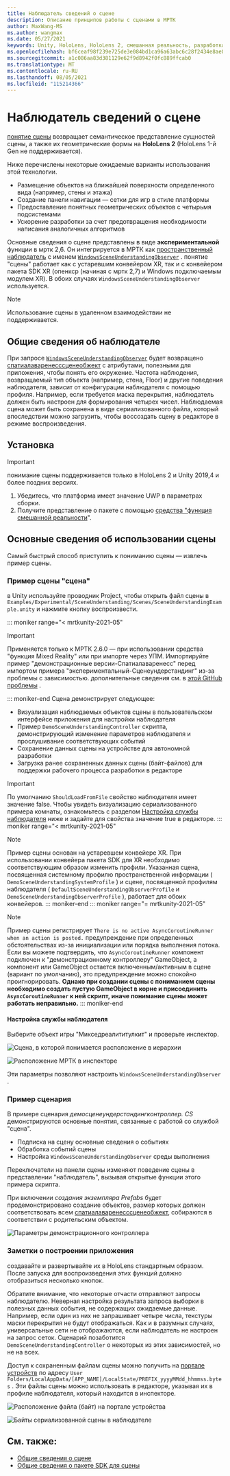 ```yaml
---
title: Наблюдатель сведений о сцене
description: Описание принципов работы с сценами в МРТК
author: MaxWang-MS
ms.author: wangmax
ms.date: 05/27/2021
keywords: Unity, HoloLens, HoloLens 2, смешанная реальность, разработка, мртк, основные сведения о сцене
ms.openlocfilehash: bf6ceaf98f239e725de3e084bd1ca96a63abc6c28f2434e8ae84ba3f70ee025b
ms.sourcegitcommit: a1c086aa83d381129e62f9d8942f0fc889ffcab0
ms.translationtype: MT
ms.contentlocale: ru-RU
ms.lasthandoff: 08/05/2021
ms.locfileid: "115214366"
---
```

# <a name="scene-understanding-observer"></a>Наблюдатель сведений о сцене

[понятие сцены](/windows/mixed-reality/scene-understanding) возвращает семантическое представление сущностей сцены, а также их геометрические формы на __HoloLens 2__ (HoloLens 1-й Gen не поддерживается).

Ниже перечислены некоторые ожидаемые варианты использования этой технологии.
* Размещение объектов на ближайшей поверхности определенного вида (например, стены и этажа)
* Создание панели навигации — сетки для игр в стиле платформы
* Предоставление понятных геометрических объектов с четырьмя подсистемами
* Ускорение разработки за счет предотвращения необходимости написания аналогичных алгоритмов

Основные сведения о сцене представлены в виде __экспериментальной__ функции в мртк 2,6. Он интегрируется в МРТК как [пространственный наблюдатель](spatial-awareness-getting-started.md#register-observers) с именем [`WindowsSceneUnderstandingObserver`](xref:Microsoft.MixedReality.Toolkit.WindowsSceneUnderstanding.Experimental.WindowsSceneUnderstandingObserver) . понятие "сцены" работает как с устаревшим конвейером XR, так и с конвейером пакета SDK XR (опенкср (начиная с мртк 2,7) и Windows подключаемым модулем XR). В обоих случаях `WindowsSceneUnderstandingObserver` используется.

> [!NOTE] 
> Использование сцены в удаленном взаимодействии не поддерживается.

## <a name="observer-overview"></a>Общие сведения об наблюдателе

При запросе [`WindowsSceneUnderstandingObserver`](xref:Microsoft.MixedReality.Toolkit.WindowsSceneUnderstanding.Experimental.WindowsSceneUnderstandingObserver) будет возвращено [спатиалаваренесссценеобжект](xref:Microsoft.MixedReality.Toolkit.Experimental.SpatialAwareness.SpatialAwarenessSceneObject) с атрибутами, полезными для приложения, чтобы понять его окружение. Частота наблюдения, возвращаемый тип объекта (например, стена, Floor) и другие поведения наблюдателя, зависит от конфигурации наблюдателя с помощью профиля. Например, если требуется маска перекрытия, наблюдатель должен быть настроен для формирования четырех чисел. Наблюдаемая сцена может быть сохранена в виде сериализованного файла, который впоследствии можно загрузить, чтобы воссоздать сцену в редакторе в режиме воспроизведения.

## <a name="setup"></a>Установка

> [!IMPORTANT]
> понимание сцены поддерживается только в HoloLens 2 и Unity 2019,4 и более поздних версиях.

1. Убедитесь, что платформа имеет значение UWP в параметрах сборки.
1. Получите представление о пакете с помощью [средства "функция смешанной реальности](https://aka.ms/MRFeatureTool)".

## <a name="using-scene-understanding"></a>Основные сведения об использовании сцены

Самый быстрый способ приступить к пониманию сцены — извлечь пример сцены.

### <a name="scene-understanding-sample-scene"></a>Пример сцены "сцена"

в Unity используйте проводник Project, чтобы открыть файл сцены в `Examples/Experimental/SceneUnderstanding/Scenes/SceneUnderstandingExample.unity` и нажмите кнопку воспроизвести.

::: moniker range="< mrtkunity-2021-05"
> [!IMPORTANT]
> Применяется только к МРТК 2.6.0 — при использовании средства "функция Mixed Reality" или при импорте через УПМ. Импортируйте пример "демонстрационные версии-Спатиалаваренесс" перед импортом примера "экспериментальный-Сценеундерстандинг" из-за проблемы с зависимостью. дополнительные сведения см. в [этой GitHub проблемы](https://github.com/microsoft/MixedRealityToolkit-Unity/issues/9431) .

::: moniker-end
Сцена демонстрирует следующее:

* Визуализация наблюдаемых объектов сцены в пользовательском интерфейсе приложения для настройки наблюдателя
* Пример `DemoSceneUnderstandingController` скрипта, демонстрирующий изменение параметров наблюдателя и прослушивание соответствующих событий
* Сохранение данных сцены на устройстве для автономной разработки
* Загрузка ранее сохраненных данных сцены (байт-файлов) для поддержки рабочего процесса разработки в редакторе

> [!IMPORTANT]
> По умолчанию `ShouldLoadFromFile` свойство наблюдателя имеет значение false. Чтобы увидеть визуализацию сериализованного примера комнаты, ознакомьтесь с разделом [Настройка службы наблюдателя](#configuring-the-observer-service) ниже и задайте для свойства значение true в редакторе.
::: moniker range="< mrtkunity-2021-05"

> [!NOTE] 
> Пример сцены основан на устаревшем конвейере XR. При использовании конвейера пакета SDK для XR необходимо соответствующим образом изменить профили. Указанная сцена, посвященная системному профилю пространственной информации ( `DemoSceneUnderstandingSystemProfile` ) и сцене, посвященной профилям наблюдателя ( `DefaultSceneUnderstandingObserverProfile` и `DemoSceneUnderstandingObserverProfile` ), работает для обоих конвейеров.
::: moniker-end
::: moniker range="= mrtkunity-2021-05"

> [!NOTE] 
> Пример сцены регистрирует `There is no active AsyncCoroutineRunner when an action is posted.` предупреждение при определенных обстоятельствах из-за инициализации или порядка выполнения потока. Если вы можете подтвердить, что `AsyncCoroutineRunner` компонент подключен к "демонстрационному контроллеру" GameObject, а компонент или GameObject остается включенным/активным в сцене (вариант по умолчанию), это предупреждение можно спокойно проигнорировать. **Однако при создании сцены с пониманием сцены необходимо создать пустую GameObject в корне и присоединить `AsyncCoroutineRunner` к ней скрипт, иначе понимание сцены может работать неправильно.**
::: moniker-end

#### <a name="configuring-the-observer-service"></a>Настройка службы наблюдателя

Выберите объект игры "Микседреалититулкит" и проверьте инспектор.

![Сцена, в которой понимается расположение в иерархии](../images/spatial-awareness/MRTKHierarchy.png)

![Расположение МРТК в инспекторе](../images/spatial-awareness/MRTKLocation.png)

Эти параметры позволяют настроить `WindowsSceneUnderstandingObserver` .

### <a name="example-script"></a>Пример сценария

В примере сценария _демосценеундерстандингконтроллер. CS_ демонстрируются основные понятия, связанные с работой со службой "сцена".

* Подписка на сцену основные сведения о событиях
* Обработка событий сцены
* Настройка `WindowsSceneUnderstandingObserver` среды выполнения

Переключатели на панели сцены изменяют поведение сцены в представлении "наблюдатель", вызывая открытые функции этого примера скрипта.

При включении *создания экземпляра Prefabs* будет продемонстрировано создание объектов, размер которых должен соответствовать всем [спатиалаваренесссценеобжект](xref:Microsoft.MixedReality.Toolkit.Experimental.SpatialAwareness.SpatialAwarenessSceneObject), собираются в соответствии с родительским объектом.

![Параметры демонстрационного контроллера](../images/spatial-awareness/Controller.png)

### <a name="built-app-notes"></a>Заметки о построении приложения

создавайте и развертывайте их в HoloLens стандартным образом. После запуска для воспроизведения этих функций должно отобразиться несколько кнопок.

Обратите внимание, что некоторые отчасти отправляют запросы наблюдателю. Неверная настройка результата запроса выборки в полезных данных события, не содержащих ожидаемые данные. Например, если один из них не запрашивает четыре числа, текстуры маски перекрытия не будут отображаться. Как и в разумных случаях, универсальные сети не отображаются, если наблюдатель не настроен на запрос сеток. Сценарий позаботится `DemoSceneUnderstandingController` о некоторых из этих зависимостей, но не на всех.

Доступ к сохраненным файлам сцены можно получить на [портале устройств](/windows/mixed-reality/using-the-windows-device-portal) по адресу `User Folders/LocalAppData/[APP_NAME]/LocalState/PREFIX_yyyyMMdd_hhmmss.bytes` . Эти файлы сцены можно использовать в редакторе, указывая их в профиле наблюдателя, который находится в инспекторе.

![Расположение файла (байт) на портале устройства](../images/spatial-awareness/BytesInDevicePortal.png)

![Байты сериализованной сцены в наблюдателе](../images/spatial-awareness/BytesLocationInObserver.png)

## <a name="see-also"></a>См. также:

* [Общие сведения о сцене](/windows/mixed-reality/scene-understanding)
* [Общие сведения о пакете SDK для сцены](/windows/mixed-reality/scene-understanding-sdk)
